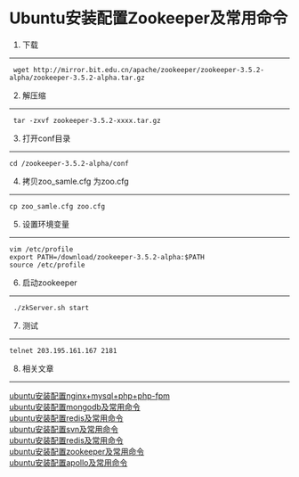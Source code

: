 Ubuntu安装配置Zookeeper及常用命令
===

1. 下载
---   

     wget http://mirror.bit.edu.cn/apache/zookeeper/zookeeper-3.5.2-alpha/zookeeper-3.5.2-alpha.tar.gz

2. 解压缩
---
    
     tar -zxvf zookeeper-3.5.2-xxxx.tar.gz

3. 打开conf目录
--- 
    cd /zookeeper-3.5.2-alpha/conf

4. 拷贝zoo_samle.cfg 为zoo.cfg    
---
    cp zoo_samle.cfg zoo.cfg

5. 设置环境变量   
---

    vim /etc/profile
	export PATH=/download/zookeeper-3.5.2-alpha:$PATH
	source /etc/profile

6. 启动zookeeper
---

	 ./zkServer.sh start

7. 测试    
---

	telnet 203.195.161.167 2181

8. 相关文章
---

[ubuntu安装配置nginx+mysql+php+php-fpm](http://localhost/article/linux/ubuntu/ubuntu安装配置nginx+mysql+php+php-fpm.html)    
[ubuntu安装配置mongodb及常用命令](http://localhost/article/linux/ubuntu/ubuntu安装配置mongodb及常用命令.html)   
[ubuntu安装配置redis及常用命令](http://localhost/article/linux/ubuntu/ubuntu安装配置redis及常用命令.html)    
[ubuntu安装配置svn及常用命令](http://localhost/article/linux/ubuntu/ubuntu安装配置svn及常用命令.html)    
[ubuntu安装配置redis及常用命令](http://localhost/article/linux/ubuntu/ubuntu安装配置tmux及常用命令.html)    
[ubuntu安装配置zookeeper及常用命令](http://localhost/article/linux/ubuntu/ubuntu安装配置redis及常用命令.html)    
[ubuntu安装配置apollo及常用命令](http://localhost/article/linux/ubuntu/ubuntu安装配置apollo及常用命令.html)   